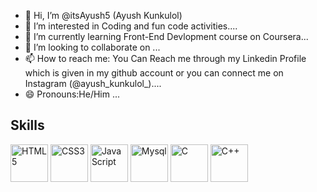 - 👋 Hi, I’m @itsAyush5 (Ayush Kunkulol)
- 👀 I’m interested in Coding and fun code activities....
- 🌱 I’m currently learning Front-End Devlopment course on Coursera...
- 💞️ I’m looking to collaborate on ...
- 📫 How to reach me: You Can Reach me through my Linkedin Profile which is given in my github account or you can connect me on Instagram (@ayush_kunkulol_)....
- 😄 Pronouns:He/Him ...
  

<!---
itsAyush5/itsAyush5 is a ✨ special ✨ repository because its `README.md` (this file) appears on your GitHub profile.
You can click the Preview link to take a look at your changes.
--->
## Skills

<p align="left">
  <img src="https://cdn.jsdelivr.net/gh/devicons/devicon/icons/html5/html5-original.svg" alt="HTML5" width="60" height="60"/>
  <img src="https://cdn.jsdelivr.net/gh/devicons/devicon/icons/css3/css3-original.svg" alt="CSS3" width="60" height="60"/>
  <img src="https://cdn.jsdelivr.net/gh/devicons/devicon/icons/javascript/javascript-original.svg" alt="JavaScript" width="60" height="60"/>
<!--   <img src="https://cdn.jsdelivr.net/gh/devicons/devicon/icons/react/react-original.svg" alt="React" width="60" height="60"/> -->
<!--   <img src="https://cdn.jsdelivr.net/gh/devicons/devicon/icons/nodejs/nodejs-original.svg" alt="Node.js" width="60" height="60"/> -->
<!--   <img src="https://cdn.jsdelivr.net/gh/devicons/devicon/icons/python/python-original.svg" alt="Python" width="60" height="60"/> -->
  <img src="https://cdn.jsdelivr.net/gh/devicons/devicon/icons/mysql/mysql-original.svg" alt="Mysql" width="60" height="60"/>
  <img src="https://cdn.jsdelivr.net/gh/devicons/devicon/icons/c/c-original.svg" alt="C" width="60" height="60"/>
 <img src="https://cdn.jsdelivr.net/gh/devicons/devicon@latest/icons/cplusplus/cplusplus-original.svg" alt="C++" width="60" height="60"/>
          
</p>
